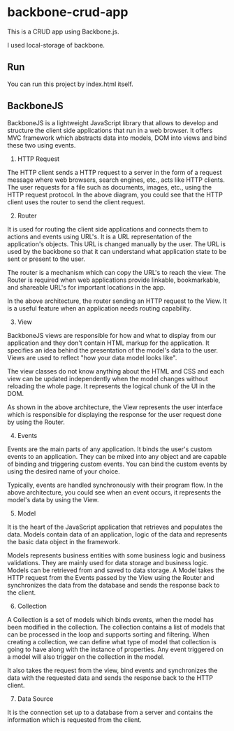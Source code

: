 # backbone-crud-app
This is a CRUD app using Backbone.js.

I used local-storage of backbone.
## Run
You can run this project by index.html itself.
## BackboneJS
BackboneJS is a lightweight JavaScript library that allows to develop and structure the client side applications that run in a web browser. It offers MVC framework which abstracts data into models, DOM into views and bind these two using events.

1) HTTP Request

The HTTP client sends a HTTP request to a server in the form of a request message where web browsers, search engines, etc., acts like HTTP clients. The user requests for a file such as documents, images, etc., using the HTTP request protocol. In the above diagram, you could see that the HTTP client uses the router to send the client request.

2) Router

It is used for routing the client side applications and connects them to actions and events using URL's. It is a URL representation of the application's objects. This URL is changed manually by the user. The URL is used by the backbone so that it can understand what application state to be sent or present to the user.

The router is a mechanism which can copy the URL's to reach the view. The Router is required when web applications provide linkable, bookmarkable, and shareable URL's for important locations in the app.

In the above architecture, the router sending an HTTP request to the View. It is a useful feature when an application needs routing capability.

3) View

BackboneJS views are responsible for how and what to display from our application and they don't contain HTML markup for the application. It specifies an idea behind the presentation of the model's data to the user. Views are used to reflect "how your data model looks like".

The view classes do not know anything about the HTML and CSS and each view can be updated independently when the model changes without reloading the whole page. It represents the logical chunk of the UI in the DOM.

As shown in the above architecture, the View represents the user interface which is responsible for displaying the response for the user request done by using the Router.

4) Events

Events are the main parts of any application. It binds the user's custom events to an application. They can be mixed into any object and are capable of binding and triggering custom events. You can bind the custom events by using the desired name of your choice.

Typically, events are handled synchronously with their program flow. In the above architecture, you could see when an event occurs, it represents the model's data by using the View.

5) Model

It is the heart of the JavaScript application that retrieves and populates the data. Models contain data of an application, logic of the data and represents the basic data object in the framework.

Models represents business entities with some business logic and business validations. They are mainly used for data storage and business logic. Models can be retrieved from and saved to data storage. A Model takes the HTTP request from the Events passed by the View using the Router and synchronizes the data from the database and sends the response back to the client.

6) Collection

A Collection is a set of models which binds events, when the model has been modified in the collection. The collection contains a list of models that can be processed in the loop and supports sorting and filtering. When creating a collection, we can define what type of model that collection is going to have along with the instance of properties. Any event triggered on a model will also trigger on the collection in the model.

It also takes the request from the view, bind events and synchronizes the data with the requested data and sends the response back to the HTTP client.

7) Data Source

It is the connection set up to a database from a server and contains the information which is requested from the client. 
